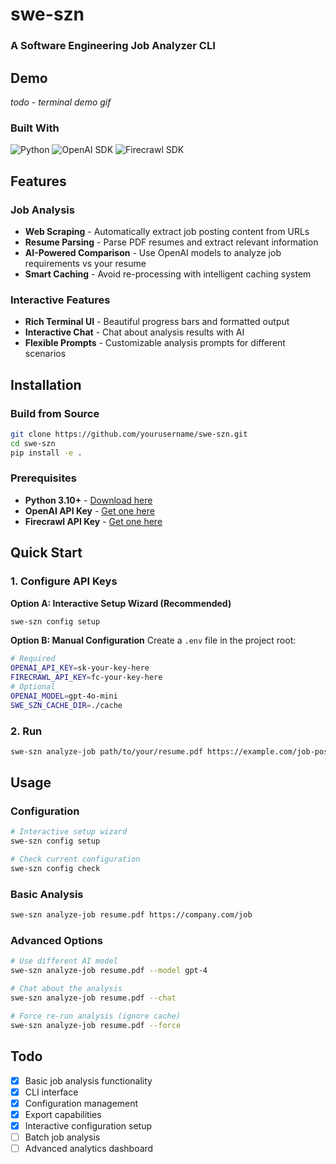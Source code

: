 # swe-szn

### A Software Engineering Job Analyzer CLI

## Demo

_todo - terminal demo gif_

### Built With

![Python](https://img.shields.io/badge/python-3670A0?style=for-the-badge&logo=python&logoColor=ffdd54)
![OpenAI SDK](https://img.shields.io/badge/OpenAI-000000?style=for-the-badge&logo=openai&logoColor=white)
![Firecrawl SDK](https://img.shields.io/badge/🔥%20Firecrawl-fff?style=for-the-badge)

## Features

### Job Analysis

- **Web Scraping** - Automatically extract job posting content from URLs
- **Resume Parsing** - Parse PDF resumes and extract relevant information
- **AI-Powered Comparison** - Use OpenAI models to analyze job requirements vs your resume
- **Smart Caching** - Avoid re-processing with intelligent caching system

### Interactive Features

- **Rich Terminal UI** - Beautiful progress bars and formatted output
- **Interactive Chat** - Chat about analysis results with AI
- **Flexible Prompts** - Customizable analysis prompts for different scenarios

## Installation

### Build from Source

```bash
git clone https://github.com/yourusername/swe-szn.git
cd swe-szn
pip install -e .
```

### Prerequisites

- **Python 3.10+** - [Download here](https://www.python.org/downloads/)
- **OpenAI API Key** - [Get one here](https://platform.openai.com/api-keys)
- **Firecrawl API Key** - [Get one here](https://firecrawl.dev/)

## Quick Start

### 1. Configure API Keys

**Option A: Interactive Setup Wizard (Recommended)**
```bash
swe-szn config setup
```

**Option B: Manual Configuration**
Create a `.env` file in the project root:

```bash
# Required
OPENAI_API_KEY=sk-your-key-here
FIRECRAWL_API_KEY=fc-your-key-here
# Optional
OPENAI_MODEL=gpt-4o-mini
SWE_SZN_CACHE_DIR=./cache
```

### 2. Run

```bash
swe-szn analyze-job path/to/your/resume.pdf https://example.com/job-posting
```

## Usage

### Configuration

```bash
# Interactive setup wizard
swe-szn config setup

# Check current configuration
swe-szn config check
```

### Basic Analysis

```bash
swe-szn analyze-job resume.pdf https://company.com/job
```

### Advanced Options

```bash
# Use different AI model
swe-szn analyze-job resume.pdf --model gpt-4

# Chat about the analysis
swe-szn analyze-job resume.pdf --chat

# Force re-run analysis (ignore cache)
swe-szn analyze-job resume.pdf --force
```

## Todo

- [x] Basic job analysis functionality
- [x] CLI interface
- [x] Configuration management
- [x] Export capabilities
- [x] Interactive configuration setup
- [ ] Batch job analysis
- [ ] Advanced analytics dashboard
